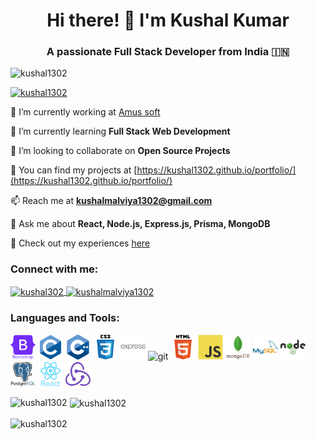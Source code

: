 <h1 align="center">Hi there! 👋 I'm Kushal Kumar</h1>
<h3 align="center">A passionate Full Stack Developer from India 🇮🇳</h3>

<p align="left"> <img src="https://komarev.com/ghpvc/?username=kushal1302&label=Profile%20views&color=0e75b6&style=flat" alt="kushal1302" /> </p>

<p align="left"> <a href="https://github.com/ryo-ma/github-profile-trophy"><img src="https://github-profile-trophy.vercel.app/?username=kushal1302" alt="kushal1302" /></a> </p>

🔭 I’m currently working at [Amus soft](https://amussoft.com)

🌱 I’m currently learning **Full Stack Web Development**

👯 I’m looking to collaborate on **Open Source Projects**

📝 You can find my projects at [https://kushal1302.github.io/portfolio/](https://kushal1302.github.io/portfolio/)

📫 Reach me at **kushalmalviya1302@gmail.com**

💬 Ask me about **React, Node.js, Express.js, Prisma, MongoDB**

📄 Check out my experiences [here](https://drive.google.com/file/d/1Zai2_vK4cIHa4g9Zc_3RpA4Y0a2pLmiZ/view?usp=sharing)

<h3 align="left">Connect with me:</h3>
<p align="left">
  <a href="https://linkedin.com/in/kushal302" target="_blank">
    <img align="center" src="https://raw.githubusercontent.com/rahuldkjain/github-profile-readme-generator/master/src/images/icons/Social/linked-in-alt.svg" alt="kushal302" height="30" width="40" />
  </a>
  <a href="https://leetcode.com/kushalmalviya1302/" target="_blank">
    <img align="center" src="https://raw.githubusercontent.com/rahuldkjain/github-profile-readme-generator/master/src/images/icons/Social/leet-code.svg" alt="kushalmalviya1302" height="30" width="40" />
  </a>
</p>

<h3 align="left">Languages and Tools:</h3>
<p align="left"> 
  <img src="https://raw.githubusercontent.com/devicons/devicon/master/icons/bootstrap/bootstrap-plain-wordmark.svg" alt="bootstrap" width="40" height="40"/> 
  <img src="https://raw.githubusercontent.com/devicons/devicon/master/icons/c/c-original.svg" alt="c" width="40" height="40"/> 
  <img src="https://raw.githubusercontent.com/devicons/devicon/master/icons/cplusplus/cplusplus-original.svg" alt="cplusplus" width="40" height="40"/> 
  <img src="https://raw.githubusercontent.com/devicons/devicon/master/icons/css3/css3-original-wordmark.svg" alt="css3" width="40" height="40"/> 
  <img src="https://raw.githubusercontent.com/devicons/devicon/master/icons/express/express-original-wordmark.svg" alt="express" width="40" height="40"/> 
  <img src="https://www.vectorlogo.zone/logos/git-scm/git-scm-icon.svg" alt="git" width="40" height="40"/> 
  <img src="https://raw.githubusercontent.com/devicons/devicon/master/icons/html5/html5-original-wordmark.svg" alt="html5" width="40" height="40"/> 
  <img src="https://raw.githubusercontent.com/devicons/devicon/master/icons/javascript/javascript-original.svg" alt="javascript" width="40" height="40"/> 
  <img src="https://raw.githubusercontent.com/devicons/devicon/master/icons/mongodb/mongodb-original-wordmark.svg" alt="mongodb" width="40" height="40"/> 
  <img src="https://raw.githubusercontent.com/devicons/devicon/master/icons/mysql/mysql-original-wordmark.svg" alt="mysql" width="40" height="40"/> 
  <img src="https://raw.githubusercontent.com/devicons/devicon/master/icons/nodejs/nodejs-original-wordmark.svg" alt="nodejs" width="40" height="40"/> 
  <img src="https://raw.githubusercontent.com/devicons/devicon/master/icons/postgresql/postgresql-original-wordmark.svg" alt="postgresql" width="40" height="40"/> 
  <img src="https://raw.githubusercontent.com/devicons/devicon/master/icons/react/react-original-wordmark.svg" alt="react" width="40" height="40"/> 
  <img src="https://raw.githubusercontent.com/devicons/devicon/master/icons/redux/redux-original.svg" alt="redux" width="40" height="40"/> 
</p>

<p><img align="left" src="https://github-readme-stats.vercel.app/api/top-langs?username=kushal1302&show_icons=true&locale=en&layout=compact" alt="kushal1302" /></p>

<p>&nbsp;<img align="center" src="https://github-readme-stats.vercel.app/api?username=kushal1302&show_icons=true&locale=en" alt="kushal1302" /></p>

<p><img align="center" src="https://github-readme-streak-stats.herokuapp.com/?user=kushal1302&" alt="kushal1302" /></p>
